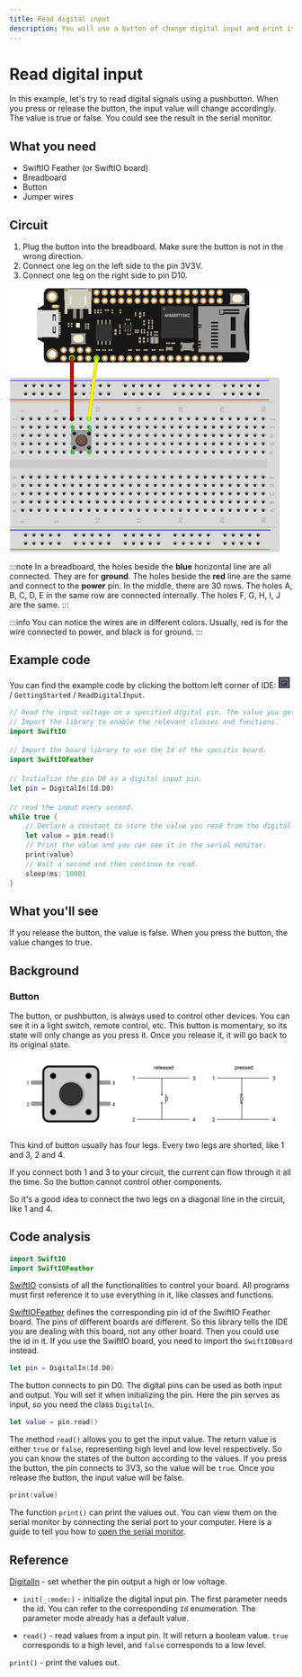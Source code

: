 ```yaml
---
title: Read digital input
description: You will use a button of change digital input and print its values on the serial monitor.
---
```


# Read digital input

In this example, let's try to read digital signals using a pushbutton. When you press or release the button, the input value will change accordingly. The value is true or false. You could see the result in the serial monitor.

## What you need

- SwiftIO Feather (or SwiftIO board)
- Breadboard
- Button
- Jumper wires

## Circuit

1. Plug the button into the breadboard. Make sure the button is not in the wrong direction.
2. Connect one leg on the left side to the pin 3V3V. 
3. Connect one leg on the right side to pin D10. 

![](img/readDigitalInput.png)

:::note
In a breadboard, the holes beside the **blue** horizontal line are all connected. They are for **ground**. The holes beside the **red** line are the same and connect to the **power** pin. In the middle, there are 30 rows. The holes A, B, C, D, E in the same row are connected internally. The holes F, G, H, I, J are the same. 
:::

:::info
You can notice the wires are in different colors. Usually, red is for the wire connected to power, and black is for ground.
:::



## Example code

You can find the example code by clicking the bottom left corner of IDE: ![](img/example.png) / `GettingStarted` / `ReadDigitalInput`.

``` swift
// Read the input voltage on a specified digital pin. The value you get will be either true or false.
// Import the library to enable the relevant classes and functions.
import SwiftIO

// Import the board library to use the Id of the specific board.
import SwiftIOFeather

// Initialize the pin D0 as a digital input pin.
let pin = DigitalIn(Id.D0)

// read the input every second.
while true {
    // Declare a constant to store the value you read from the digital pin.
    let value = pin.read()
    // Print the value and you can see it in the serial monitor.
    print(value)
    // Wait a second and then continue to read.
    sleep(ms: 1000)
}
```

## What you'll see

If you release the button, the value is false. When you press the button, the value changes to true.

## Background

### Button

The button, or pushbutton, is always used to control other devices. You can see it in a light switch, remote control, etc. This button is momentary, so its state will only change as you press it. Once you release it, it will go back to its original state.

![](img/button.png)

This kind of button usually has four legs. Every two legs are shorted, like 1 and 3, 2 and 4. 

If you connect both 1 and 3 to your circuit, the current can flow through it all the time. So the button cannot control other components.

So it's a good idea to connect the two legs on a diagonal line in the circuit, like 1 and 4.



## Code analysis

``` swift
import SwiftIO
import SwiftIOFeather
```

[SwiftIO](https://swiftioapi.madmachine.io/) consists of all the functionalities to control your board. All programs must first reference it to use everything in it, like classes and functions.

[SwiftIOFeather](https://github.com/madmachineio/MadBoards/blob/main/Sources/SwiftIOFeather/Id.swift) defines the corresponding pin id of the SwiftIO Feather board. The pins of different boards are different. So this library tells the IDE you are dealing with this board, not any other board. Then you could use the id in it. If you use the SwiftIO board, you need to import the `SwiftIOBoard` instead.

``` swift
let pin = DigitalIn(Id.D0)
```
The button connects to pin D0. The digital pins can be used as both input and output. You will set it when initializing the pin. Here the pin serves as input, so you need the class `DigitalIn`.

``` swift
let value = pin.read()
```

The method `read()` allows you to get the input value. The return value is either `true` or `false`, representing high level and low level respectively. So you can know the states of the button according to the values. If you press the button, the pin connects to 3V3, so the value will be `true`. Once you release the button, the input value will be false.

``` swift
print(value)
```
The function `print()` can print the values out. You can view them on the serial monitor by connecting the serial port to your computer. Here is a guide to tell you how to [open the serial monitor](../../../how-to/debug.md#step-3-open-serial-monitor-on-the-ide).

## Reference

[DigitalIn](https://swiftioapi.madmachine.io/Classes/DigitalIn.html) - set whether the pin output a high or low voltage.

- `init(_:mode:)` - initialize the digital input pin. The first parameter needs the id. You can refer to the corresponding `Id` enumeration. The parameter mode already has a default value.

- `read()` - read values from a input pin. It will return a boolean value. `true` corresponds to a high level, and `false` corresponds to a low level.

`print()` - print the values out.
